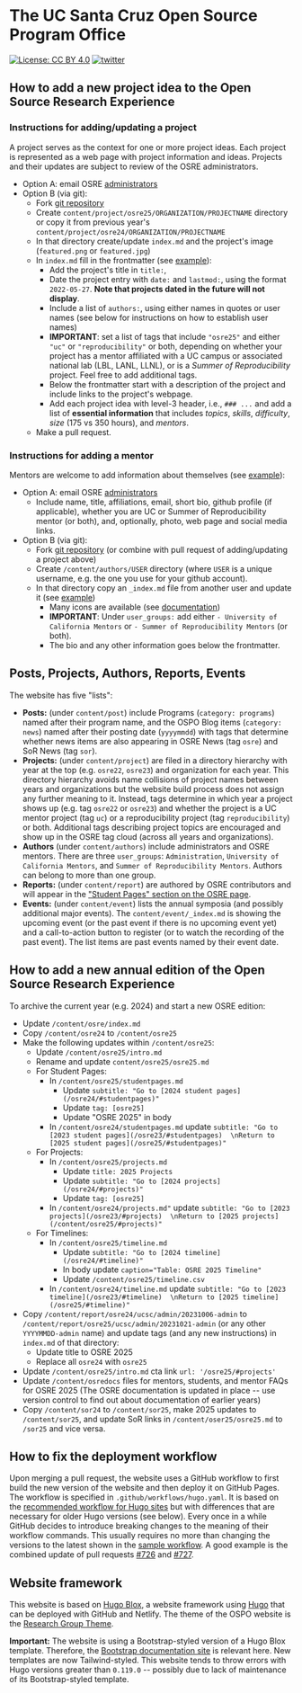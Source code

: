# The UC Santa Cruz Open Source Program Office

[![License: CC BY 4.0](https://img.shields.io/badge/License-CC_BY_4.0-lightgrey.svg)](https://creativecommons.org/licenses/by/4.0/)
[![twitter](https://img.shields.io/twitter/follow/UC_OSPO?style=social)](https://twitter.com/UC_OSPO)

## How to add a new project idea to the Open Source Research Experience

### Instructions for adding/updating a project

A project serves as the context for one or more project ideas. Each project is represented as a web page with project information and ideas. Projects and their updates are subject to review of the OSRE administrators. 

- Option A: email OSRE [administrators](mailto:slieggi@ucsc.edu) 
- Option B (via git):
  - Fork [git repository](https://github.com/ucsc-ospo/ucsc-ospo.github.io)
  - Create `content/project/osre25/ORGANIZATION/PROJECTNAME` directory or copy it from previous year's `content/project/osre24/ORGANIZATION/PROJECTNAME`
  - In that directory create/update `index.md` and the project's image (`featured.png` or `featured.jpg`) 
  - In `index.md` fill in the frontmatter (see [example](https://raw.githubusercontent.com/ucsc-ospo/ucsc-ospo.github.io/main/content/project/osre22/ucsc/polyphorm/index.md)):
    - Add the project's title in `title:`, 
    - Date the project entry with `date:` and `lastmod:`, using the format `2022-05-27`. **Note that projects dated in the future will not display**.
    - Include a list of `authors:`, using either names in quotes or user names (see below for instructions on how to establish user names)
    - **IMPORTANT**: set a list of tags that include `"osre25"` and either `"uc"` or `"reproducibility"` or both, depending on whether your project has a mentor affiliated with a UC campus or associated national lab (LBL, LANL, LLNL), or is a _Summer of Reproducibility_ project. Feel free to add additional tags.
    - Below the frontmatter start with a description of the project and include links to the project's webpage. 
    - Add each project idea with level-3 header, i.e., `### ...` and add a list of **essential information** that includes *topics*, *skills*, *difficulty*, *size* (175 vs 350 hours), and *mentors*.
  - Make a pull request.
  
### Instructions for adding a mentor

Mentors are welcome to add information about themselves (see [example](https://ospo.ucsc.edu/author/stephanie-lieggi/)): 
- Option A: email OSRE [administrators](mailto:slieggi@ucsc.edu) 
  - Include name, title, affiliations, email, short bio, github profile (if applicable), whether you are UC or Summer of Reproducibility mentor (or both), and, optionally, photo, web page and social media links.
- Option B (via git): 
  - Fork [git repository](https://github.com/ucsc-ospo/ucsc-ospo.github.io) (or combine with pull request of adding/updating a project above)
  - Create `/content/authors/USER` directory (where `USER` is a unique username, e.g. the one you use for your github account).
  - In that directory copy an `_index.md` file from another user and update it (see [example](https://raw.githubusercontent.com/ucsc-ospo/ucsc-ospo.github.io/main/content/authors/slieggi/_index.md))
    - Many icons are available (see [documentation](https://bootstrap.hugoblox.com/getting-started/page-builder/#icons))
    - **IMPORTANT**: Under `user_groups:` add either `- University of California Mentors` or `- Summer of Reproducibility Mentors` (or both).
    - The bio and any other information goes below the frontmatter.

## Posts, Projects, Authors, Reports, Events

The website has five "lists": 
- **Posts:** (under `content/post`) include Programs (`category: programs`) named after their program name, and the OSPO Blog items (`category: news`) named after their posting date (`yyyymmdd`) with tags that determine whether news items are also appearing in OSRE News (tag `osre`) and SoR News (tag `sor`).
- **Projects:** (under `content/project`) are filed in a directory hierarchy with year at the top (e.g. `osre22`, `osre23`) and organization for each year. This directory hierarchy avoids name collisions of project names between years and organizations but the website build process does not assign any further meaning to it. Instead, tags determine in which year a project shows up (e.g. tag `osre22` or `osre23`) and whether the project is a UC mentor project (tag `uc`) or a reproducibility project (tag `reproducibility`) or both. Additional tags describing project topics are encouraged and show up in the OSRE tag cloud (across all years and organizations).
- **Authors** (under `content/authors`) include administrators and OSRE mentors. There are three `user_groups`: `Administration`, `University of California Mentors`, and `Summer of Reproducibility Mentors`. Authors can belong to more than one group.
- **Reports:** (under `content/report`) are authored by OSRE contributors and will appear in the ["Student Pages" section on the OSRE page](https://ospo.ucsc.edu/osre/#studentpages).
- **Events:** (under `content/event`) lists the annual symposia (and possibly additional major events). The `content/event/_index.md` is showing the upcoming event (or the past event if there is no upcoming event yet) and a call-to-action button to register (or to watch the recording of the past event). The list items are past events named by their event date.

## How to add a new annual edition of the Open Source Research Experience

To archive the current year (e.g. 2024) and start a new OSRE edition: 
- Update `/content/osre/index.md`
- Copy `/content/osre24` to `/content/osre25` 
- Make the following updates within `/content/osre25`:
  - Update `/content/osre25/intro.md`
  - Rename and update `content/osre25/osre25.md`
  - For Student Pages:
    - In `/content/osre25/studentpages.md` 
      - Update `subtitle: "Go to [2024 student pages](/osre24/#studentpages)"`
      - Update `tag: [osre25]`
      - Update "OSRE 2025" in body
    - In `/content/osre24/studentpages.md` update `subtitle: "Go to [2023 student pages](/osre23/#studentpages)  \nReturn to [2025 student pages](/osre25/#studentpages)"`
  - For Projects:
    - In `/content/osre25/projects.md` 
      - Update `title: 2025 Projects`
      - Update `subtitle: "Go to [2024 projects](/osre24/#projects)"`
      - Update `tag: [osre25]`
    - In `/content/osre24/projects.md"` update `subtitle: "Go to [2023 projects](/osre23/#projects)  \nReturn to [2025 projects](/content/osre25/#projects)"`
  - For Timelines:
    - In `/content/osre25/timeline.md` 
      - Update `subtitle: "Go to [2024 timeline](/osre24/#timeline)"`
      - In body update `caption="Table: OSRE 2025 Timeline"`
      - Update `/content/osre25/timeline.csv`
    - In `/content/osre24/timeline.md` update `subtitle: "Go to [2023 timeline](/osre23/#timeline)  \nReturn to [2025 timeline](/osre25/#timeline)"`
- Copy `/content/report/osre24/ucsc/admin/20231006-admin` to `/content/report/osre25/ucsc/admin/20231021-admin` (or any other `YYYYMMDD-admin` name) and update tags (and any new instructions) in `index.md` of that directory:
  - Update title to OSRE 2025
  - Replace all `osre24` with `osre25`
- Update `/content/osre25/intro.md` cta link `url: '/osre25/#projects'`
- Update `/content/osredocs` files for mentors, students, and mentor FAQs for OSRE 2025 (The OSRE documentation is updated in place -- use version control to find out about documentation of earlier years)
- Copy `/content/sor24` to `/content/sor25`, make 2025 updates to `/content/sor25`, and update SoR links in `/content/oser25/osre25.md` to `/sor25` and vice versa.

## How to fix the deployment workflow

Upon merging a pull request, the website uses a GitHub workflow to first build the new version of the website and then deploy it on GitHub Pages. The workflow is specified in `.github/workflows/hugo.yaml`. It is based on the [recommended workflow for Hugo sites](https://github.com/actions/starter-workflows/blob/main/pages/hugo.yml) but with differences that are necessary for older Hugo versions (see below). Every once in a while GitHub decides to introduce breaking changes to the meaning of their workflow commands. This usually requires no more than changing the versions to the latest shown in the [sample workflow](https://github.com/actions/starter-workflows/blob/main/pages/hugo.yml). A good example is the combined update of pull requests [#726](https://github.com/ucsc-ospo/ucsc-ospo.github.io/pull/726) and [#727](https://github.com/ucsc-ospo/ucsc-ospo.github.io/pull/727).

## Website framework

This website is based on [Hugo Blox](https://hugoblox.com), a website framework using [Hugo](https://github.com/gohugoio/hugo) that can be deployed with GitHub and Netlify. The theme of the OSPO website is the [Research Group Theme](https://research-group.netlify.app/).  

**Important:** The website is using a Bootstrap-styled version of a Hugo Blox template. Therefore, the [Bootstrap documentation site](https://bootstrap.hugoblox.com/) is relevant here. New templates are now Tailwind-styled. This website tends to throw errors with Hugo versions greater than `0.119.0` -- possibly due to lack of maintenance of its Bootstrap-styled template.
